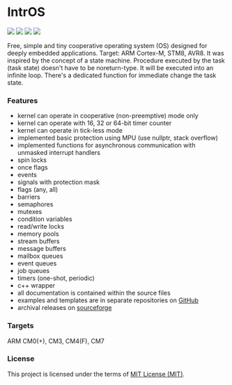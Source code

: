 # IntrOS
  [![](https://img.shields.io/github/release/stateos/IntrOS.svg?style=flat-square&logo)](https://github.com/stateos/IntrOS/releases)
  [![](https://img.shields.io/github/license/stateos/IntrOS.svg?style=flat-square&logo)](https://opensource.org/licenses/MIT)
  [![](https://github.com/stateos/IntrOS/actions/workflows/test.yml/badge.svg)](https://github.com/stateos/IntrOS/actions/workflows/test.yml)
  [![](https://github.com/stateos/IntrOS/actions/workflows/example.yml/badge.svg)](https://github.com/stateos/IntrOS/actions/workflows/example.yml)

Free, simple and tiny cooperative operating system (OS) designed for deeply embedded applications.
Target: ARM Cortex-M, STM8, AVR8.
It was inspired by the concept of a state machine.
Procedure executed by the task (task state) doesn't have to be noreturn-type.
It will be executed into an infinite loop.
There's a dedicated function for immediate change the task state.

### Features

- kernel can operate in cooperative (non-preemptive) mode only
- kernel can operate with 16, 32 or 64-bit timer counter
- kernel can operate in tick-less mode
- implemented basic protection using MPU (use nullptr, stack overflow)
- implemented functions for asynchronous communication with unmasked interrupt handlers
- spin locks
- once flags
- events
- signals with protection mask
- flags (any, all)
- barriers
- semaphores
- mutexes
- condition variables
- read/write locks
- memory pools
- stream buffers
- message buffers
- mailbox queues
- event queues
- job queues
- timers (one-shot, periodic)
- c++ wrapper
- all documentation is contained within the source files
- examples and templates are in separate repositories on [GitHub](https://github.com/stateos)
- archival releases on [sourceforge](https://sourceforge.net/projects/intros.stateos.p)

### Targets

ARM CM0(+), CM3, CM4(F), CM7

### License

This project is licensed under the terms of [MIT License (MIT)](https://opensource.org/licenses/MIT).
